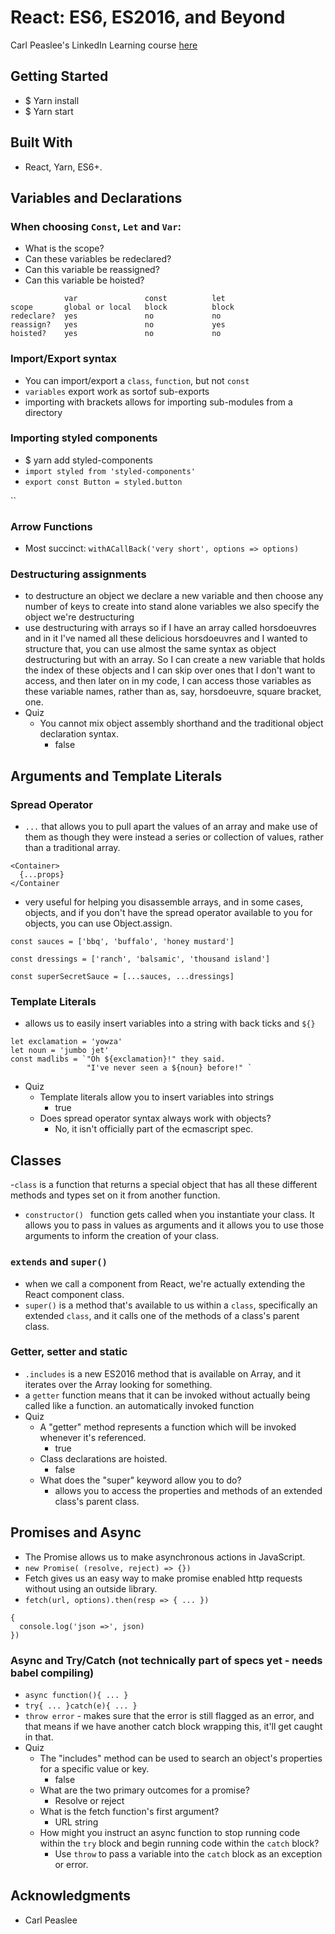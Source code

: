 # React: ES6, ES2016, and Beyond
Carl Peaslee's LinkedIn Learning course [here](https://www.linkedin.com/learning/react-es6-es2016-and-beyond/welcome)

## Getting Started
- $ Yarn install
- $ Yarn start

## Built With
- React, Yarn, ES6+.

## Variables and Declarations
### When choosing `Const`, `Let` and `Var`:
- What is the scope?
- Can these variables be redeclared?
- Can this variable be reassigned?
- Can this variable be hoisted?
```
            var               const          let
scope       global or local   block          block
redeclare?  yes               no             no
reassign?   yes               no             yes
hoisted?    yes               no             no
```
### Import/Export syntax
- You can import/export a `class`, `function`, but not `const`
- `variables` export work as sortof sub-exports
- importing with brackets allows for importing sub-modules from a directory

### Importing styled components
- $ yarn add styled-components
- `import styled from 'styled-components'`
- `export const Button = styled.button`

``

### Arrow Functions
- Most succinct: `withACallBack('very short', options => options)`

### Destructuring assignments
- to destructure an object we declare a
new variable and then choose any number
of keys to create into stand alone variables
we also specify the object we're destructuring
- use destructuring with arrays so if I have an array called horsdoeuvres and in it I've named all these delicious horsdoeuvres and I wanted to structure that, you can use almost the same syntax as object destructuring but with an array. So I can create a new variable that holds the index of these objects and I can skip over ones that I don't want to access, and then later on in my code, I can access those variables as these variable names, rather than as, say, horsdoeuvre, square bracket, one.
- Quiz  
  - You cannot mix object assembly shorthand and the traditional object declaration
  syntax.
    - false

## Arguments and Template Literals
### Spread Operator
- `...` that allows you to pull apart the values of an array and make use of them as though they were instead a series or collection of values, rather than a traditional array.
```
<Container>
  {...props}
</Container  
```
- very useful for helping you disassemble arrays, and in some cases, objects, and if you don't have the spread operator available to you for objects, you can use Object.assign.
```
const sauces = ['bbq', 'buffalo', 'honey mustard']

const dressings = ['ranch', 'balsamic', 'thousand island']

const superSecretSauce = [...sauces, ...dressings]
```

### Template Literals
- allows us to easily insert variables into a string with back ticks and `${}`
```
let exclamation = 'yowza'
let noun = 'jumbo jet'
const madlibs = `"Oh ${exclamation}!" they said.
                 "I've never seen a ${noun} before!" `
```
- Quiz
  - Template literals allow you to insert variables into strings
    - true
  - Does spread operator syntax always work with objects?
    - No, it isn't officially part of the ecmascript spec.

## Classes
-`class` is a function that returns a special object that has all these different
methods and types set on it from another function.
- `constructor() ` function gets called when you instantiate your class. It allows
you to pass in values as arguments and it allows you to use those arguments to inform
the creation of your class.

### `extends` and `super()`
- when we call a component from React, we're actually extending the React
component class.
- `super()` is a method that's available to us within a `class`, specifically an extended `class`, and it calls one of the methods of a class's parent class.

### Getter, setter and static
- `.includes` is a new ES2016 method that is available on Array, and it iterates
over the Array looking for something.
- a `getter` function means that it can be invoked without actually being called
like a function. an automatically invoked function
- Quiz
  - A "getter" method represents a function which will be invoked whenever it's referenced.
    - true
  - Class declarations are hoisted.
    - false
  - What does the "super" keyword allow you to do?
    - allows you to access the properties and methods of an extended class's
    parent class.

## Promises and Async
- The Promise allows us to make asynchronous actions in JavaScript.
- `new Promise( (resolve, reject) => {})`
- Fetch gives us an easy way to make promise enabled http requests without
using an outside library.
- `fetch(url, options).then(resp => { ... })`
```fetch(shakespeareApi, options()).then( res => res.json()).then(json =>
{
  console.log('json =>', json)
})
```
### Async and Try/Catch (not technically part of specs yet - needs babel compiling)
- `async function(){ ... }`
- `try{ ... }catch(e){ ... }`
- `throw error` -  makes sure that the error is still flagged as an error,
and that means if we have another catch block wrapping this, it'll get caught in that.
- Quiz
  - The "includes" method can be used to search an object's properties for a specific value or key.
    - false
  - What are the two primary outcomes for a promise?
    - Resolve or reject
  - What is the fetch function's first argument?
    - URL string
  - How might you instruct an async function to stop running code within the `try`
  block and begin running code within the `catch` block?
    - Use `throw` to pass a variable into the `catch` block as an exception or error.

## Acknowledgments
- Carl Peaslee
